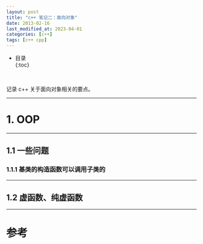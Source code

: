 ```yaml
---
layout: post
title: "c++ 笔记二：面向对象"
date: 2013-02-16
last_modified_at: 2023-04-01
categories: [c++]
tags: [c++ cpp]
---
```


* 目录  
{:toc}
<br/>

记录 c++ 关于面向对象相关的要点。  

---

# 1. OOP

---

## 1.1 一些问题

### 1.1.1 基类的构造函数可以调用子类的


---

## 1.2 虚函数、纯虚函数

---

# 参考
